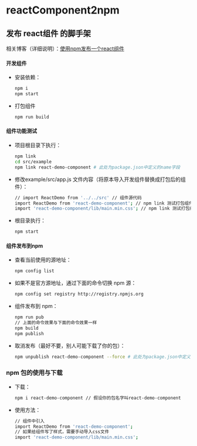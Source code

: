 # reactComponent2npm
## 发布 react组件 的脚手架
相关博客（详细说明）：<a href="https://juejin.im/post/5d6760b3e51d453b8b5fa60b">使用npm发布一个react组件</a>


#### 开发组件
+ 安装依赖：
 
  ```  bash
  npm i
  npm start
  ```

- 打包组件

  ``` bash
  npm run build
  ```

#### 组件功能测试
- 项目根目录下执行：

  ```  bash
  npm link
  cd src/example
  npm link react-demo-component # 此处为package.json中定义的name字段
  ```
+ 修改example/src/app.js 文件内容（将原本导入开发组件替换成打包后的组件）：

  ``` bash
  // import ReactDemo from '../../src' // 组件源代码
  import ReactDemo from 'react-demo-component'; // npm link 测试打包组件的功能
  import 'react-demo-component/lib/main.min.css'; // npm link 测试打包组件的功能  
  ```
  
+ 根目录执行：

  ``` bash
  npm start
  ```
  
#### 组件发布到npm
+ 查看当前使用的源地址：

  ``` bash
  npm config list
  ```
+ 如果不是官方源地址，通过下面的命令切换 npm 源：

  ``` bash
  npm config set registry http://registry.npmjs.org
  ```
+ 组件发布到 npm：

  ``` bash
  npm run pub
  // 上面的命令效果与下面的命令效果一样
  npm build
  npm publish
  ```
+ 取消发布（最好不要，别人可能下载了你的包）：

  ``` bash
  npm unpublish react-demo-component --force # 此处为package.json中定义的name字段
  ```
### npm 包的使用与下载
+ 下载：

  ``` bash
  npm i react-demo-component // 假设你的包名字叫react-demo-component
  ```
+ 使用方法：

  ``` bash
  // 组件中引入
  import ReactDemo from 'react-demo-component';
  // 如果给组件写了样式，需要手动导入css文件
  import 'react-demo-component/lib/main.min.css';
  ```
